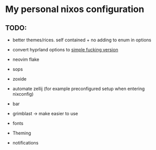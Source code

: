 # My personal nixos configuration

## TODO:
- better themes/rices. self contained + no adding to enum in options
- convert hyprland options to [simple fucking version](https://github.com/nix-community/home-manager/blob/master/modules/services/window-managers/hyprland.nix#L82)

- neovim flake
- sops

- zoxide
- automate zellij (for example preconfigured setup when entering nixconfig)

- bar
- grimblast -> make easier to use
- fonts
- Theming
- notifications

